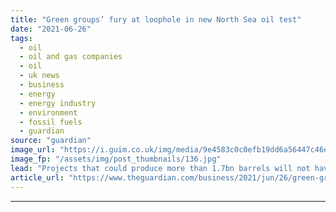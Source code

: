 ```yaml
---
title: "Green groups’ fury at loophole in new North Sea oil test"
date: "2021-06-26"
tags: 
  - oil
  - oil and gas companies
  - oil
  - uk news
  - business
  - energy
  - energy industry
  - environment
  - fossil fuels
  - guardian
source: "guardian"
image_url: "https://i.guim.co.uk/img/media/9e4583c0c0efb19dd6a56447c46dc9b1e4677029/0_196_4243_2546/master/4243.jpg?width=460&quality=85&auto=format&fit=max&s=931e4d133e734d74a94622083385d980"
image_fp: "/assets/img/post_thumbnails/136.jpg"
lead: "Projects that could produce more than 1.7bn barrels will not have to go through the government’s ‘checkpoint’, data revealsProspective oil projects in the North Sea with the capacity to produce more than a billion barrels will avoid a new test design..."
article_url: "https://www.theguardian.com/business/2021/jun/26/green-groups-fury-at-loophole-in-new-north-sea-oil-test"
---
```


---
